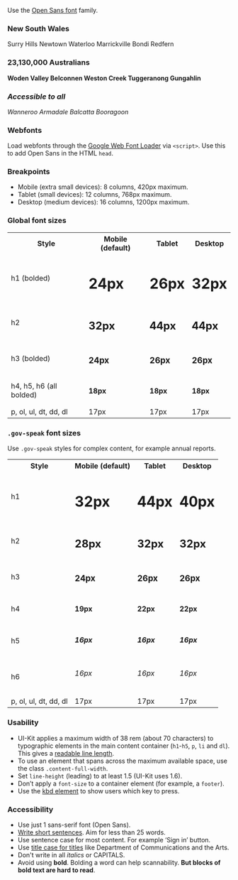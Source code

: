 Use the <a href="https://www.google.com/fonts/specimen/Open+Sans" rel="external">Open Sans font</a> family.

<div class="guide-example--type"><h3>New South Wales</h3>
<p>Surry Hills Newtown Waterloo Marrickville Bondi Redfern</p>
<h3>23,130,000 Australians</h3>
<p><strong class="very-bold">Woden Valley Belconnen Weston Creek Tuggeranong Gungahlin</strong></p>
<h3><em>Accessible to all</em></h3>
<p><em>Wanneroo Armadale Balcatta Booragoon</em></p>
</div>

### Webfonts

Load webfonts through the <a href="https://github.com/typekit/webfontloader" rel="external">Google Web Font Loader</a> via `<script>`. Use this to add Open Sans in the HTML `head`.

### Breakpoints

- Mobile (extra small devices): 8 columns, 420px maximum.
- Tablet (small devices): 12 columns, 768px maximum.
- Desktop (medium devices): 16 columns, 1200px maximum.

### Global font sizes

<table class="content-table">
  <tr>
    <th>Style</th>
    <th>Mobile (default)</th>
    <th>Tablet</th>
    <th>Desktop</th>
  </tr>
  <tr>
    <td>h1 (bolded)</td>
    <td><h1>24px</h1></td>
    <td><h1>26px</h1></td>
    <td><h1>32px</h1></td>
  </tr>
  <tr>
    <td>h2</td>
    <td><h2>32px</h2></td>
    <td><h2>44px</h2></td>
    <td><h2>44px</h2></td>
  </tr>
  <tr>
    <td>h3 (bolded)</td>
    <td><h3>24px</h3></td>
    <td><h3>26px</h3></td>
    <td><h3>26px</h3></td>
  </tr>
  <tr>
    <td>h4, h5, h6 (all bolded)</td>
    <td><h4>18px</h4></td>
    <td><h4>18px</h4></td>
    <td><h4>18px</h4></td>
  </tr>
  <tr>
    <td>p, ol, ul, dt, dd, dl</td>
    <td>17px</td>
    <td>17px</td>
    <td>17px</td>
  </tr>
</table>

### `.gov-speak` font sizes

Use `.gov-speak` styles for complex content, for example annual reports.

<table class="content-table">
  <tr>
    <th>Style</th>
    <th>Mobile (default)</th>
    <th>Tablet</th>
    <th>Desktop</th>
  </tr>
  <tr>
    <td>h1</td>
    <td><h1>32px</h1></td>
    <td><h1>44px</h1></td>
    <td><h1>40px</h1></td>
  </tr>
  <tr>
    <td>h2</td>
    <td><h2>28px</h2></td>
    <td><h2>32px</h2></td>
    <td><h2>32px</h2></td>
  </tr>
  <tr>
    <td>h3</td>
    <td><h3>24px</h3></td>
    <td><h3>26px</h3></td>
    <td><h3>26px</h3></td>
  </tr>
  <tr>
    <td>h4</td>
    <td><h4>19px</h4></td>
    <td><h4>22px</h4></td>
    <td><h4>22px</h4></td>
  </tr>
  <tr>
    <td>h5</td>
    <td><h5>16px</h5></td>
    <td><h5>16px</h5></td>
    <td><h5>16px</h5></td>
  </tr>
  <tr>
    <td>h6</td>
    <td><h6>16px</h6></td>
    <td><h6>16px</h6></td>
    <td><h6>16px</h6></td>
  </tr>
  <tr>
    <td>p, ol, ul, dt, dd, dl</td>
    <td>17px</td>
    <td>17px</td>
    <td>17px</td>
  </tr>
</table>

### Usability

- UI-Kit applies a maximum width of 38 rem (about 70 characters) to typographic elements in the main content container (`h1`-`h5`, `p`, `li` and `dl`). This gives a <a href="https://www.smashingmagazine.com/2014/09/balancing-line-length-font-size-responsive-web-design/#line-length-measure-and-reading" rel="external">readable line length</a>.
- To use an element that spans across the maximum available space, use the class `.content-full-width`.
- Set `line-height` (leading) to at least 1.5 (UI-Kit uses 1.6).
- Don’t apply a <code>font-size</code> to a container element (for example, a <code>footer</code>).
- Use the <a href="http://w3c.github.io/html/textlevel-semantics.html#the-kbd-element">kbd element</a> to show users which key to press.

### Accessibility

- Use just 1 sans-serif font (Open Sans).
- <a href="http://content-style-guide.apps.staging.digital.gov.au/writing-for-the-web/3-structure-your-page-for-readability.html" rel="external">Write short sentences</a>. Aim for less than 25 words.
- Use sentence case for most content. For example &lsquo;Sign in&rsquo; button.
- Use <a href="http://content-style-guide.apps.staging.digital.gov.au/az-indexes/t.html#titles" rel="external">title case for titles</a> like Department of Communications and the Arts.
- Don't write in all *italics* or CAPITALS.
- Avoid using **bold**. Bolding a word can help scannability. **But blocks of bold text are hard to read**.
